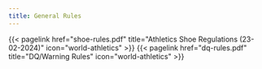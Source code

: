 ```yaml
---
title: General Rules
---
```

</section>

<section class="flex flex-col flex-wrap min-w-full mt-4 sm:min-w-0">
{{< pagelink href="shoe-rules.pdf" title="Athletics Shoe Regulations (23-02-2024)" icon="world-athletics" >}}
{{< pagelink href="dq-rules.pdf" title="DQ/Warning Rules" icon="world-athletics" >}}